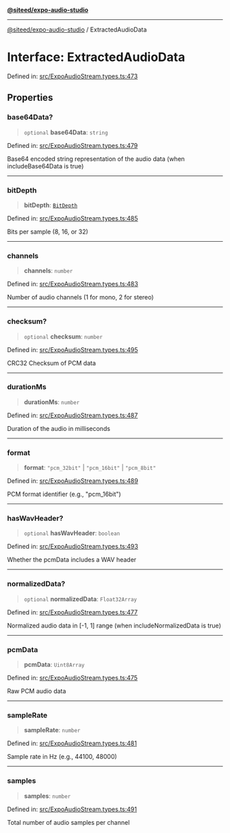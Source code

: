 [**@siteed/expo-audio-studio**](../README.md)

***

[@siteed/expo-audio-studio](../README.md) / ExtractedAudioData

# Interface: ExtractedAudioData

Defined in: [src/ExpoAudioStream.types.ts:473](https://github.com/deeeed/expo-audio-stream/blob/801aa6585cbafa9b58a81bf4356176436fc03ce1/packages/expo-audio-studio/src/ExpoAudioStream.types.ts#L473)

## Properties

### base64Data?

> `optional` **base64Data**: `string`

Defined in: [src/ExpoAudioStream.types.ts:479](https://github.com/deeeed/expo-audio-stream/blob/801aa6585cbafa9b58a81bf4356176436fc03ce1/packages/expo-audio-studio/src/ExpoAudioStream.types.ts#L479)

Base64 encoded string representation of the audio data (when includeBase64Data is true)

***

### bitDepth

> **bitDepth**: [`BitDepth`](../type-aliases/BitDepth.md)

Defined in: [src/ExpoAudioStream.types.ts:485](https://github.com/deeeed/expo-audio-stream/blob/801aa6585cbafa9b58a81bf4356176436fc03ce1/packages/expo-audio-studio/src/ExpoAudioStream.types.ts#L485)

Bits per sample (8, 16, or 32)

***

### channels

> **channels**: `number`

Defined in: [src/ExpoAudioStream.types.ts:483](https://github.com/deeeed/expo-audio-stream/blob/801aa6585cbafa9b58a81bf4356176436fc03ce1/packages/expo-audio-studio/src/ExpoAudioStream.types.ts#L483)

Number of audio channels (1 for mono, 2 for stereo)

***

### checksum?

> `optional` **checksum**: `number`

Defined in: [src/ExpoAudioStream.types.ts:495](https://github.com/deeeed/expo-audio-stream/blob/801aa6585cbafa9b58a81bf4356176436fc03ce1/packages/expo-audio-studio/src/ExpoAudioStream.types.ts#L495)

CRC32 Checksum of PCM data

***

### durationMs

> **durationMs**: `number`

Defined in: [src/ExpoAudioStream.types.ts:487](https://github.com/deeeed/expo-audio-stream/blob/801aa6585cbafa9b58a81bf4356176436fc03ce1/packages/expo-audio-studio/src/ExpoAudioStream.types.ts#L487)

Duration of the audio in milliseconds

***

### format

> **format**: `"pcm_32bit"` \| `"pcm_16bit"` \| `"pcm_8bit"`

Defined in: [src/ExpoAudioStream.types.ts:489](https://github.com/deeeed/expo-audio-stream/blob/801aa6585cbafa9b58a81bf4356176436fc03ce1/packages/expo-audio-studio/src/ExpoAudioStream.types.ts#L489)

PCM format identifier (e.g., "pcm_16bit")

***

### hasWavHeader?

> `optional` **hasWavHeader**: `boolean`

Defined in: [src/ExpoAudioStream.types.ts:493](https://github.com/deeeed/expo-audio-stream/blob/801aa6585cbafa9b58a81bf4356176436fc03ce1/packages/expo-audio-studio/src/ExpoAudioStream.types.ts#L493)

Whether the pcmData includes a WAV header

***

### normalizedData?

> `optional` **normalizedData**: `Float32Array`

Defined in: [src/ExpoAudioStream.types.ts:477](https://github.com/deeeed/expo-audio-stream/blob/801aa6585cbafa9b58a81bf4356176436fc03ce1/packages/expo-audio-studio/src/ExpoAudioStream.types.ts#L477)

Normalized audio data in [-1, 1] range (when includeNormalizedData is true)

***

### pcmData

> **pcmData**: `Uint8Array`

Defined in: [src/ExpoAudioStream.types.ts:475](https://github.com/deeeed/expo-audio-stream/blob/801aa6585cbafa9b58a81bf4356176436fc03ce1/packages/expo-audio-studio/src/ExpoAudioStream.types.ts#L475)

Raw PCM audio data

***

### sampleRate

> **sampleRate**: `number`

Defined in: [src/ExpoAudioStream.types.ts:481](https://github.com/deeeed/expo-audio-stream/blob/801aa6585cbafa9b58a81bf4356176436fc03ce1/packages/expo-audio-studio/src/ExpoAudioStream.types.ts#L481)

Sample rate in Hz (e.g., 44100, 48000)

***

### samples

> **samples**: `number`

Defined in: [src/ExpoAudioStream.types.ts:491](https://github.com/deeeed/expo-audio-stream/blob/801aa6585cbafa9b58a81bf4356176436fc03ce1/packages/expo-audio-studio/src/ExpoAudioStream.types.ts#L491)

Total number of audio samples per channel
